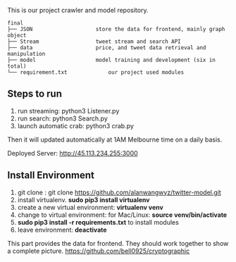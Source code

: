 This is our project crawler and model repository.
```
final
├── JSON					store the data for frontend, mainly graph object
├── Stream					tweet stream and search API
├── data					price, and tweet data retrieval and manipulation
├── model					model training and development (six in total)
└── requirement.txt				our project used modules
```
## Steps to run
1. run streaming: python3 Listener.py
2. run search: python3 Search.py
3. launch automatic crab: python3 crab.py

Then it will updated automatically at 1AM Melbourne time on a daily basis. 

Deployed Server:
http://45.113.234.255:3000

## Install Environment
1. git clone : git clone https://github.com/alanwangwyz/twitter-model.git
2. install virtualenv. **sudo pip3 install virtualenv**
3. create a new virtual environment: **virtualenv venv**
4. change to virtual environment: for Mac/Linux: **source venv/bin/activate**
5. **sudo pip3 install -r requirements.txt**  to install modules
6. leave environment: **deactivate**

This part provides the data for frontend. They should work together to show a complete picture.
https://github.com/bell0925/cryptographic
